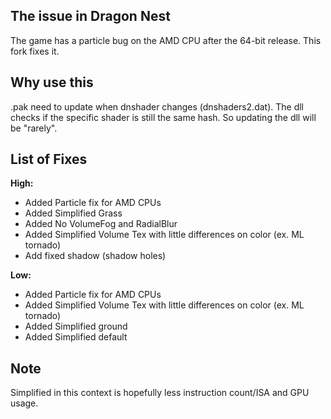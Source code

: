 ## The issue in Dragon Nest
The game has a particle bug on the AMD CPU after the 64-bit release. This fork fixes it.

## Why use this
.pak need to update when dnshader changes (dnshaders2.dat). The dll checks if the specific shader is still the same hash. So updating the dll will be "rarely".

## List of Fixes
**High:**
- Added Particle fix for AMD CPUs
- Added Simplified Grass 
- Added No VolumeFog and RadialBlur
- Added Simplified Volume Tex with little differences on color (ex. ML tornado)
- Add fixed shadow (shadow holes)

**Low:**
- Added Particle fix for AMD CPUs
- Added Simplified Volume Tex with little differences on color (ex. ML tornado)
- Added Simplified ground
- Added Simplified default

## Note
Simplified in this context is hopefully less instruction count/ISA and GPU usage.